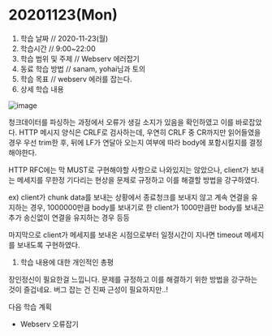 # 20201123\(Mon\)

1. 학습 날짜 // 2020-11-23\(월\)
2. 학습시간 // 9:00~22:00
3. 학습 범위 및 주제 // Webserv 에러잡기
4. 동료 학습 방법 // sanam, yohai님과 토의
5. 학습 목표 // webserv 에러를 잡는다.
6. 상세 학습 내용

![image](https://user-images.githubusercontent.com/54612343/100542179-f825c580-328b-11eb-962c-cc57cb52ec8d.png)

청크데이터를 파싱하는 과정에서 오류가 생길 소지가 있음을 확인하였고 이를 바로잡았다. HTTP 메시지 양식은 CRLF로 검사하는데, 우연히 CRLF 중 CR까지만 읽어들였을 경우 우선 trim한 후, 뒤에 LF가 연달아 오는지 여부에 따라 body에 포함시킬지를 결정해야한다.

HTTP RFC에는 막 MUST로 구현해야할 사항으로 나와있지는 않았으나, client가 보내는 메세지를 무한정 기다리는 현상을 문제로 규정하고 이를 해결할 방법을 강구하였다.

ex\) client가 chunk data를 보내는 상황에서 종료청크를 보내지 않고 계속 연결을 유지하는 경우, 1000000만큼 body를 보내기로 한 client가 1000만큼만 body를 보내곤 추가 송신없이 연결을 유지하는 경우 등등

마지막으로 client가 메세지를 보내온 시점으로부터 일정시간이 지나면 timeout 메세지를 보내도록 구현하였다.

1. 학습 내용에 대한 개인적인 총평

장인정신이 필요한걸 느낍니다. 문제를 규정하고 이를 해결하기 위한 방법을 강구하는 것이 즐겁네요. 버그 잡는 건 진짜 근성이 필요하지만..!

다음 학습 계획

* Webserv 오류잡기

